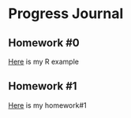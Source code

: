 # Progress Journal
## Homework #0
[Here](files/example_homework_0.html) is my R example
## Homework #1
[Here](files/homework1.html) is my homework#1
